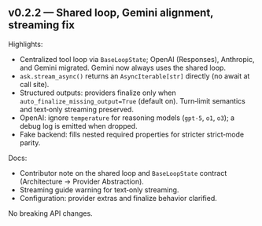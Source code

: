 ## v0.2.2 — Shared loop, Gemini alignment, streaming fix

Highlights:
- Centralized tool loop via `BaseLoopState`; OpenAI (Responses), Anthropic, and Gemini migrated. Gemini now always uses the shared loop.
- `ask.stream_async()` returns an `AsyncIterable[str]` directly (no await at call site).
- Structured outputs: providers finalize only when `auto_finalize_missing_output=True` (default on). Turn‑limit semantics and text‑only streaming preserved.
- OpenAI: ignore `temperature` for reasoning models (`gpt‑5`, `o1`, `o3`); a debug log is emitted when dropped.
- Fake backend: fills nested required properties for stricter strict‑mode parity.

Docs:
- Contributor note on the shared loop and `BaseLoopState` contract (Architecture → Provider Abstraction).
- Streaming guide warning for text‑only streaming.
- Configuration: provider extras and finalize behavior clarified.

No breaking API changes.
